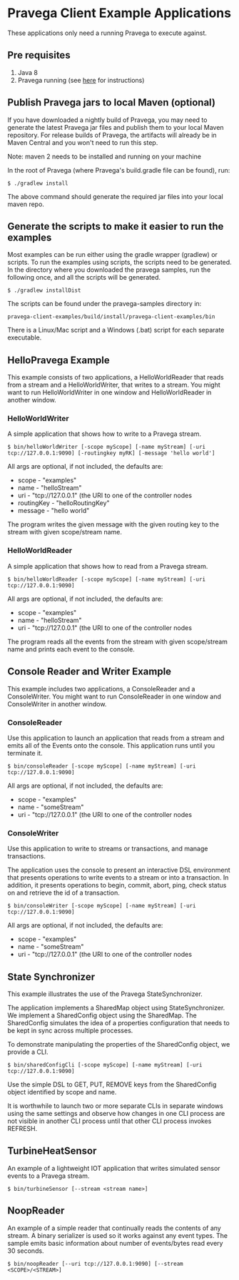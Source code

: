 # Pravega Client Example Applications
These applications only need a running Pravega to execute against.

## Pre requisites
1. Java 8
2. Pravega running (see [here](http://pravega.io/docs/latest/getting-started/) for instructions)


## Publish Pravega jars to local Maven (optional)
If you have downloaded a nightly build of Pravega, you may need to generate the latest Pravega jar files and publish them to your local Maven repository.
For release builds of Pravega, the artifacts will already be in Maven Central and you won't need to run this step.

Note: maven 2 needs to be installed and running on your machine

In the root of Pravega (where Pravega's build.gradle file can be found), run:

```
$ ./gradlew install
```

The above command should generate the required jar files into your local maven repo.

## Generate the scripts to make it easier to run the examples
Most examples can be run either using the gradle wrapper (gradlew) or scripts.
To run the examples using scripts, the scripts need to be generated.  In the directory where you downloaded the pravega samples, run the following once, and all the scripts will be generated.

```
$ ./gradlew installDist
```

The scripts can be found under the pravega-samples directory in:

```
pravega-client-examples/build/install/pravega-client-examples/bin
```

There is a Linux/Mac script and a Windows (.bat) script for each separate executable.

## HelloPravega Example
This example consists of two applications, a HelloWorldReader that reads from a stream and a HelloWorldWriter, that writes to a stream.  You might want to run HelloWorldWriter in one window and HelloWorldReader in another window.

### HelloWorldWriter
A simple application that shows how to write to a Pravega stream.

```
$ bin/helloWorldWriter [-scope myScope] [-name myStream] [-uri tcp://127.0.0.1:9090] [-routingkey myRK] [-message 'hello world']
```

All args are optional, if not included, the defaults are:

 * scope - "examples"
 * name - "helloStream"
 * uri - "tcp://127.0.0.1" (the URI to one of the controller nodes
 * routingKey - "helloRoutingKey"
 * message - "hello world"

The program writes the given message with the given routing key to the stream with given scope/stream name.

### HelloWorldReader
A simple application that shows how to read from a Pravega stream.

```
$ bin/helloWorldReader [-scope myScope] [-name myStream] [-uri tcp://127.0.0.1:9090]
```

All args are optional, if not included, the defaults are:

 * scope - "examples"
 * name - "helloStream"
 * uri - "tcp://127.0.0.1" (the URI to one of the controller nodes

The program reads all the events from the stream with given scope/stream name and prints each event to the console.


## Console Reader and Writer Example
This example includes two applications, a ConsoleReader and a ConsoleWriter.  You might want to run ConsoleReader in one window and ConsoleWriter in another window.

### ConsoleReader
Use this application to launch an application that reads from a stream and emits all of the Events onto the console.  This application runs until you terminate it.

```
$ bin/consoleReader [-scope myScope] [-name myStream] [-uri tcp://127.0.0.1:9090]
```

All args are optional, if not included, the defaults are:

 * scope - "examples"
 * name - "someStream"
 * uri - "tcp://127.0.0.1" (the URI to one of the controller nodes

### ConsoleWriter
Use this application to write to streams or transactions, and manage transactions.

The application uses the console to present an interactive DSL environment that presents operations to write events to
a stream or into a transaction.  In addition, it presents operations to begin, commit, abort, ping, check status on and
retrieve the id of a transaction.

```
$ bin/consoleWriter [-scope myScope] [-name myStream] [-uri tcp://127.0.0.1:9090]
```

All args are optional, if not included, the defaults are:

 * scope - "examples"
 * name - "someStream"
 * uri - "tcp://127.0.0.1" (the URI to one of the controller nodes

## State Synchronizer
This example illustrates the use of the Pravega StateSynchronizer.

The application implements a SharedMap object using StateSynchronizer.  We implement a SharedConfig object using
the SharedMap.  The SharedConfig simulates the idea of a properties configuration that needs to be kept in sync
across multiple processes.

To demonstrate manipulating the properties of the SharedConfig object, we provide a CLI.

```
$ bin/sharedConfigCli [-scope myScope] [-name myStream] [-uri tcp://127.0.0.1:9090]
```

Use the simple DSL to GET, PUT, REMOVE keys from the SharedConfig object identified by scope and name.

It is worthwhile to launch two or more separate CLIs in separate windows using the same settings and observe how changes in one
CLI process are not visible in another CLI process until that other CLI process invokes REFRESH.

## TurbineHeatSensor

An example of a lightweight IOT application that writes simulated sensor events to a Pravega stream.

```
$ bin/turbineSensor [--stream <stream name>]
```

## NoopReader

An example of a simple reader that continually reads the contents of any stream. A binary serializer is used so it works against any event types. The sample emits basic information about number of events/bytes read every 30 seconds. 

```
$ bin/noopReader [--uri tcp://127.0.0.1:9090] [--stream <SCOPE>/<STREAM>]
```
